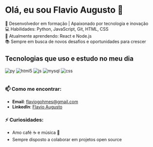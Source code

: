 # Olá, eu sou Flavio Augusto 👋

🚀 Desenvolvedor em formação | Apaixonado por tecnologia e inovação  
💻 Habilidades: Python, JavaScript, Git, HTML, CSS  
🌱 Atualmente aprendendo: React e Node.js  
📚 Sempre em busca de novos desafios e oportunidades para crescer  

## Tecnologias que uso e estudo no meu dia

<div style="display: inline_block">
  <img align="center" alt="py" src="https://img.shields.io/badge/Python-14354C?style=for-the-badge&logo=python&logoColor=white" />
  <img align="center" alt="html5" src="https://img.shields.io/badge/HTML5-E34F26?style=for-the-badge&logo=html5&logoColor=white" />
  <img align="center" alt="js" src="https://img.shields.io/badge/JavaScript-F7DF1E?style=for-the-badge&logo=javascript&logoColor=black" />
  <img align="center" alt="mysql" src="https://img.shields.io/badge/MySQL-00000F?style=for-the-badge&logo=mysql&logoColor=white" />
  <img align="center" alt="css" src="https://img.shields.io/badge/CSS-239120?&style=for-the-badge&logo=css3&logoColor=white" />
</div><br/>

### 📫 Como me encontrar:
- **Email**: [flaviogohmes@gmail.com](mailto:flaviogohmes@gmail.com)
- **LinkedIn**: [Flavio Augusto](https://www.linkedin.com/in/flavio-augusto-)

### ⚡ Curiosidades:
- Amo café ☕ e música 🎵
- Sempre disposto a colaborar em projetos open source
